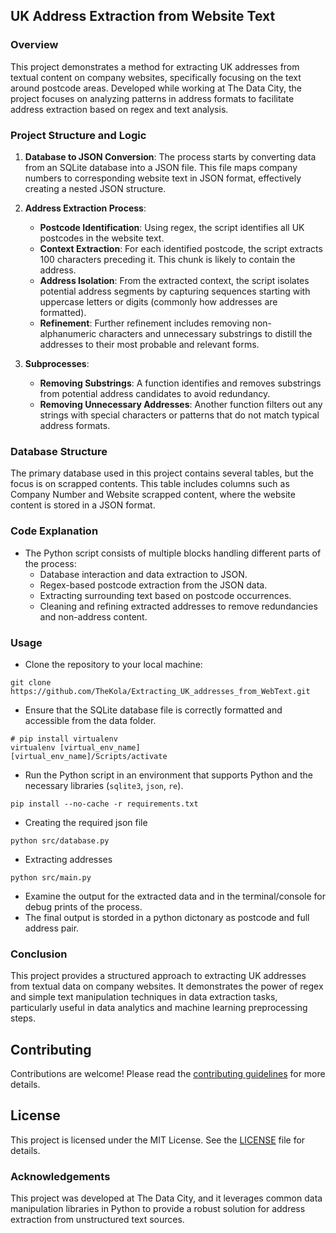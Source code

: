 ## UK Address Extraction from Website Text

### Overview
This project demonstrates a method for extracting UK addresses from textual content on company websites, specifically focusing on the text around postcode areas. Developed while working at The Data City, the project focuses on analyzing patterns in address formats to facilitate address extraction based on regex and text analysis.

### Project Structure and Logic
1. **Database to JSON Conversion**: The process starts by converting data from an SQLite database into a JSON file. This file maps company numbers to corresponding website text in JSON format, effectively creating a nested JSON structure.

2. **Address Extraction Process**:
   - **Postcode Identification**: Using regex, the script identifies all UK postcodes in the website text.
   - **Context Extraction**: For each identified postcode, the script extracts 100 characters preceding it. This chunk is likely to contain the address.
   - **Address Isolation**: From the extracted context, the script isolates potential address segments by capturing sequences starting with uppercase letters or digits (commonly how addresses are formatted).
   - **Refinement**: Further refinement includes removing non-alphanumeric characters and unnecessary substrings to distill the addresses to their most probable and relevant forms.

3. **Subprocesses**:
   - **Removing Substrings**: A function identifies and removes substrings from potential address candidates to avoid redundancy.
   - **Removing Unnecessary Addresses**: Another function filters out any strings with special characters or patterns that do not match typical address formats.

### Database Structure
The primary database used in this project contains several tables, but the focus is on scrapped contents. This table includes columns such as Company Number and Website scrapped content, where the website content is stored in a JSON format.

### Code Explanation
- The Python script consists of multiple blocks handling different parts of the process:
   - Database interaction and data extraction to JSON.
   - Regex-based postcode extraction from the JSON data.
   - Extracting surrounding text based on postcode occurrences.
   - Cleaning and refining extracted addresses to remove redundancies and non-address content.

### Usage
- Clone the repository to your local machine:
```shell
git clone https://github.com/TheKola/Extracting_UK_addresses_from_WebText.git
```
- Ensure that the SQLite database file is correctly formatted and accessible from the data folder.
```shell
# pip install virtualenv
virtualenv [virtual_env_name]
[virtual_env_name]/Scripts/activate   

```
- Run the Python script in an environment that supports Python and the necessary libraries (`sqlite3`, `json`, `re`).
```shell
pip install --no-cache -r requirements.txt
```
- Creating the required json file
```shell
python src/database.py
```
- Extracting addresses
```shell
python src/main.py
```

- Examine the output for the extracted data and in the terminal/console for debug prints of the process.
- The final output is storded in a python dictonary as postcode and full address pair.

### Conclusion
This project provides a structured approach to extracting UK addresses from textual data on company websites. It demonstrates the power of regex and simple text manipulation techniques in data extraction tasks, particularly useful in data analytics and machine learning preprocessing steps.

## Contributing
Contributions are welcome! Please read the [contributing guidelines](CONTRIBUTING.md) for more details.

## License
This project is licensed under the MIT License. See the [LICENSE](LICENSE) file for details.

### Acknowledgements
This project was developed at The Data City, and it leverages common data manipulation libraries in Python to provide a robust solution for address extraction from unstructured text sources.
